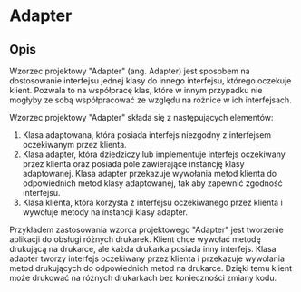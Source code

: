 # Adapter
## Opis
Wzorzec projektowy "Adapter" (ang. Adapter) jest sposobem na dostosowanie interfejsu jednej klasy do innego interfejsu, którego oczekuje klient. Pozwala to na współpracę klas, które w innym przypadku nie mogłyby ze sobą współpracować ze względu na różnice w ich interfejsach.

Wzorzec projektowy "Adapter" składa się z następujących elementów:

1. Klasa adaptowana, która posiada interfejs niezgodny z interfejsem oczekiwanym przez klienta.
2. Klasa adapter, która dziedziczy lub implementuje interfejs oczekiwany przez klienta oraz posiada pole zawierające instancję klasy adaptowanej. Klasa adapter przekazuje wywołania metod klienta do odpowiednich metod klasy adaptowanej, tak aby zapewnić zgodność interfejsu.
3. Klasa klienta, która korzysta z interfejsu oczekiwanego przez klienta i wywołuje metody na instancji klasy adapter.

Przykładem zastosowania wzorca projektowego "Adapter" jest tworzenie aplikacji do obsługi różnych drukarek. Klient chce wywołać metodę drukującą na drukarce, ale każda drukarka posiada inny interfejs. Klasa adapter tworzy interfejs oczekiwany przez klienta i przekazuje wywołania metod drukujących do odpowiednich metod na drukarce. Dzięki temu klient może drukować na różnych drukarkach bez konieczności zmiany kodu.